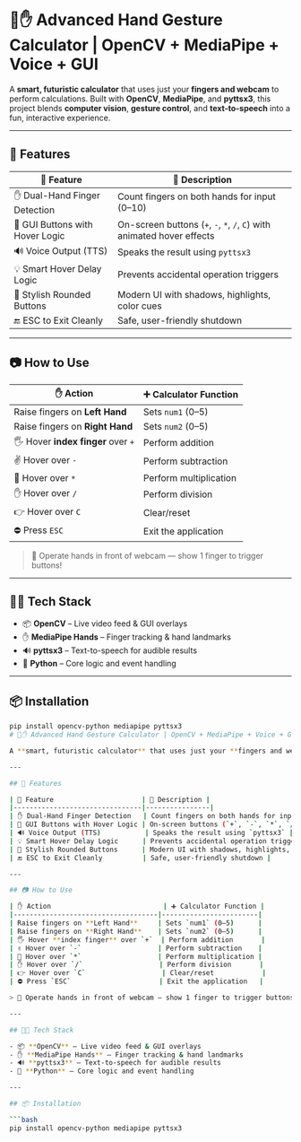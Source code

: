 # 🧠✋ Advanced Hand Gesture Calculator | OpenCV + MediaPipe + Voice + GUI

A **smart, futuristic calculator** that uses just your **fingers and webcam** to perform calculations. Built with **OpenCV**, **MediaPipe**, and **pyttsx3**, this project blends **computer vision**, **gesture control**, and **text-to-speech** into a fun, interactive experience.

---

## 🚀 Features

| 🔹 Feature                      | 💬 Description |
|--------------------------------|----------------|
| ✋ Dual-Hand Finger Detection   | Count fingers on both hands for input (0–10) |
| 🧮 GUI Buttons with Hover Logic | On-screen buttons (`+`, `-`, `*`, `/`, `C`) with animated hover effects |
| 🔊 Voice Output (TTS)           | Speaks the result using `pyttsx3` |
| 💡 Smart Hover Delay Logic      | Prevents accidental operation triggers |
| 🎨 Stylish Rounded Buttons      | Modern UI with shadows, highlights, color cues |
| 🔚 ESC to Exit Cleanly          | Safe, user-friendly shutdown |

---

## 📷 How to Use

| ✋ Action                            | ➕ Calculator Function |
|------------------------------------|------------------------|
| Raise fingers on **Left Hand**     | Sets `num1` (0–5)      |
| Raise fingers on **Right Hand**    | Sets `num2` (0–5)      |
| 🖐 Hover **index finger** over `+`  | Perform addition       |
| ✌️ Hover over `-`                   | Perform subtraction    |
| 🤟 Hover over `*`                   | Perform multiplication |
| ✋ Hover over `/`                   | Perform division       |
| 👉 Hover over `C`                   | Clear/reset            |
| ⛔ Press `ESC`                      | Exit the application   |

> 🎯 Operate hands in front of webcam — show 1 finger to trigger buttons!

---

## 🧑‍💻 Tech Stack

- 📦 **OpenCV** – Live video feed & GUI overlays  
- ✋ **MediaPipe Hands** – Finger tracking & hand landmarks  
- 🔊 **pyttsx3** – Text-to-speech for audible results  
- 🧠 **Python** – Core logic and event handling  

---

## 📦 Installation

```bash
pip install opencv-python mediapipe pyttsx3
# 🧠✋ Advanced Hand Gesture Calculator | OpenCV + MediaPipe + Voice + GUI

A **smart, futuristic calculator** that uses just your **fingers and webcam** to perform calculations. Built with **OpenCV**, **MediaPipe**, and **pyttsx3**, this project blends **computer vision**, **gesture control**, and **text-to-speech** into a fun, interactive experience.

---

## 🚀 Features

| 🔹 Feature                      | 💬 Description |
|--------------------------------|----------------|
| ✋ Dual-Hand Finger Detection   | Count fingers on both hands for input (0–10) |
| 🧮 GUI Buttons with Hover Logic | On-screen buttons (`+`, `-`, `*`, `/`, `C`) with animated hover effects |
| 🔊 Voice Output (TTS)           | Speaks the result using `pyttsx3` |
| 💡 Smart Hover Delay Logic      | Prevents accidental operation triggers |
| 🎨 Stylish Rounded Buttons      | Modern UI with shadows, highlights, color cues |
| 🔚 ESC to Exit Cleanly          | Safe, user-friendly shutdown |

---

## 📷 How to Use

| ✋ Action                            | ➕ Calculator Function |
|------------------------------------|------------------------|
| Raise fingers on **Left Hand**     | Sets `num1` (0–5)      |
| Raise fingers on **Right Hand**    | Sets `num2` (0–5)      |
| 🖐 Hover **index finger** over `+`  | Perform addition       |
| ✌️ Hover over `-`                   | Perform subtraction    |
| 🤟 Hover over `*`                   | Perform multiplication |
| ✋ Hover over `/`                   | Perform division       |
| 👉 Hover over `C`                   | Clear/reset            |
| ⛔ Press `ESC`                      | Exit the application   |

> 🎯 Operate hands in front of webcam — show 1 finger to trigger buttons!

---

## 🧑‍💻 Tech Stack

- 📦 **OpenCV** – Live video feed & GUI overlays  
- ✋ **MediaPipe Hands** – Finger tracking & hand landmarks  
- 🔊 **pyttsx3** – Text-to-speech for audible results  
- 🧠 **Python** – Core logic and event handling  

---

## 📦 Installation

```bash
pip install opencv-python mediapipe pyttsx3
